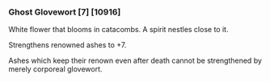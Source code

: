 ### Ghost Glovewort [7] [10916]

White flower that blooms in catacombs. A spirit nestles close to it.

Strengthens renowned ashes to +7.

Ashes which keep their renown even after death cannot be strengthened by merely corporeal glovewort.